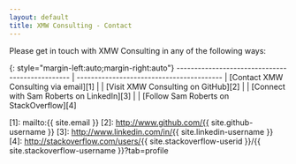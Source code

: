 ```yaml
--- 
layout: default 
title: XMW Consulting - Contact
---    
```


Please get in touch with XMW Consulting in any of the following ways:

{: style="margin-left:auto;margin-right:auto"}
------------------------------------------------ | -----------------------------------------
<i class="fa fa-envelope-o fa-fw fa-lg"></i>     | [Contact XMW Consulting via email][1]
                                                 |
<i class="fa fa-github fa-fw fa-lg"></i>         | [Visit XMW Consulting on GitHub][2]
                                                 |
<i class="fa fa-linkedin fa-fw fa-lg"></i>       | [Connect with Sam Roberts on LinkedIn][3]
                                                 |
<i class="fa fa-stack-overflow fa-fw fa-lg"></i> | [Follow Sam Roberts on StackOverflow][4]
    
[1]: mailto:{{ site.email }}
[2]: http://www.github.com/{{ site.github-username }}
[3]: http://www.linkedin.com/in/{{ site.linkedin-username }}
[4]: http://stackoverflow.com/users/{{ site.stackoverflow-userid }}/{{ site.stackoverflow-username }}?tab=profile
